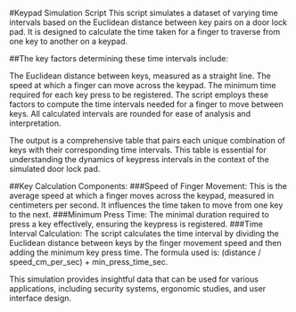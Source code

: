 #Keypad Simulation Script
This script simulates a dataset of varying time intervals based on the Euclidean distance between key pairs on a door lock pad. It is designed to calculate the time taken for a finger to traverse from one key to another on a keypad.

##The key factors determining these time intervals include:

The Euclidean distance between keys, measured as a straight line.
The speed at which a finger can move across the keypad.
The minimum time required for each key press to be registered.
The script employs these factors to compute the time intervals needed for a finger to move between keys. All calculated intervals are rounded for ease of analysis and interpretation.

The output is a comprehensive table that pairs each unique combination of keys with their corresponding time intervals. This table is essential for understanding the dynamics of keypress intervals in the context of the simulated door lock pad.

##Key Calculation Components:
###Speed of Finger Movement: 
This is the average speed at which a finger moves across the keypad, measured in centimeters per second. It influences the time taken to move from one key to the next.
###Minimum Press Time: 
The minimal duration required to press a key effectively, ensuring the keypress is registered.
###Time Interval Calculation:
The script calculates the time interval by dividing the Euclidean distance between keys by the finger movement speed and then adding the minimum key press time. The formula used is: (distance / speed_cm_per_sec) + min_press_time_sec.

This simulation provides insightful data that can be used for various applications, including security systems, ergonomic studies, and user interface design.